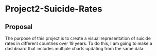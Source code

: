 # Project2-Suicide-Rates

## Proposal 

The purpose of this project is to create a visual representation of suicide rates in different countries over 19 years. To do this, I am going to make a dashboard that includes multiple charts updating from the same data. 
